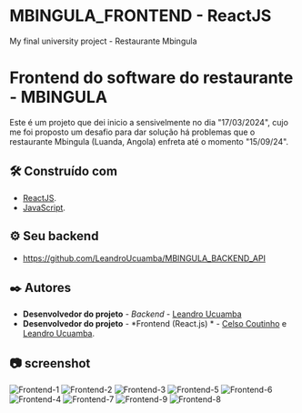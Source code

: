 # MBINGULA_FRONTEND - ReactJS
 My final university project - Restaurante Mbingula

# Frontend do software do restaurante - MBINGULA

 Este é um projeto que dei inicio a sensivelmente no dia "17/03/2024", cujo me foi proposto um desafio para dar solução há problemas que o restaurante Mbingula (Luanda, Angola) enfreta até o momento "15/09/24".
 

## 🛠️ Construído com

* [ReactJS](https://react.dev/).
* [JavaScript](https://devdocs.io/javascript/).

## ⚙️ Seu backend

* https://github.com/LeandroUcuamba/MBINGULA_BACKEND_API


## ✒️ Autores

* **Desenvolvedor do projeto** - *Backend* - [Leandro Ucuamba](https://ao.linkedin.com/in/leandrosantosucuamba)
* **Desenvolvedor do projeto** - *Frontend (React.js) * - [Celso Coutinho](https://ao.linkedin.com/in/celso-coutinho-22075a230) e [Leandro Ucuamba](https://ao.linkedin.com/in/leandrosantosucuamba).


## 📷 screenshot

![Frontend-1](https://github.com/user-attachments/assets/e340d0b5-dc00-4559-a2a4-13c1c72f38dd)
![Frontend-2](https://github.com/user-attachments/assets/f8b4b0c5-c5bb-4b61-bb16-04e5c785a3ae)
![Frontend-3](https://github.com/user-attachments/assets/d1fbe5f0-3269-4242-9295-0716378973cc)
![Frontend-5](https://github.com/user-attachments/assets/be580346-dbb6-4c04-8117-e659abc0c900)
![Frontend-6](https://github.com/user-attachments/assets/d0c0773c-57a6-40ad-b58a-48f4a519be95)
![Frontend-4](https://github.com/user-attachments/assets/c2886e46-fb80-40cc-a885-79c2e6587a33)
![Frontend-7](https://github.com/user-attachments/assets/2ca80fc8-2472-4099-84d1-3d8773fdac2e)
![Frontend-9](https://github.com/user-attachments/assets/af3d54e2-1173-4b1e-9eda-f7456ef77557)
![Frontend-8](https://github.com/user-attachments/assets/2892b969-517c-4b03-90c9-3ba67d9ef5c6)





